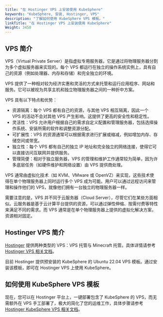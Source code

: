 ```yaml
---
title: "在 Hostinger VPS 上安装使用 KubeSphere"
keywords: "KubeSphere, 安装, Hostinger, VPS"
description: "了解如何使用 KubeSphere VPS 模板。"
linkTitle: "在 Hostinger VPS 上安装使用 KubeSphere"
Weight: 3450
---
```


## VPS 简介

VPS（Virtual Private Server）是指虚拟专用服务器，它是通过将物理服务器分割为多个虚拟服务器来实现的。每个 VPS 都运行在独立的操作系统实例上，具有自己的资源（例如处理器、内存和存储）和完全独立的环境。

VPS 提供了一种相对较为经济实惠和灵活的方式来托管和运行应用程序、网站和服务。它可以被视为共享主机和独立物理服务器之间的一种折中方案。

VPS 具有以下特点和优势：

- 资源隔离：每个 VPS 都有自己的资源，与其他 VPS 相互隔离，因此一个 VPS 的活动不会对其他 VPS 产生影响。这提供了更高的安全性和稳定性。
- 灵活性：VPS 允许用户根据自己的需求自定义配置和管理服务器，包括选择操作系统、安装所需的软件和调整资源分配。
- 可扩展性：VPS 的资源通常可以根据需求进行扩展或缩减，例如增加内存、存储空间或带宽。
- 独立性：每个 VPS 都有自己的独立 IP 地址和完全独立的网络连接，使得它可以直接访问互联网并提供服务。
- 管理简便：相对于独立服务器，VPS 的管理和维护工作通常较为简单，因为许多底层任务（如硬件维护和网络设置）由 VPS 提供商处理。

VPS 通常由虚拟化技术（如 KVM、VMware 或 OpenVZ）来实现，这些技术使得在单个物理服务器上同时运行多个 VPS 成为可能。用户可以通过远程访问来管理和操作他们的 VPS，就像他们拥有一台独立的物理服务器一样。

需要注意的是，VPS 并不同于云服务器（Cloud Server），尽管它们在某些方面相似。云服务器是基于云计算平台提供的资源，可以通过弹性伸缩、按需付费等特性来满足不同的需求。而 VPS 通常是在单个物理服务器上提供的虚拟化解决方案，资源相对固定。

## Hostinger VPS 简介

[Hostinger](https://www.hostinger.com/) 提供两种类型的 VPS：VPS 托管与 Minecraft 托管。具体详情请参考 [Hostinger VPS 相关文档](https://support.hostinger.com/en/articles/1583571-what-are-the-available-operating-systems-for-vps)。

目前 Hostinger 提供预安装的 KubeSphere 的 Ubuntu 22.04 VPS 模板。通过安装该模板，即可在 Hostinger VPS 上使用 KubeSphere。

## 如何使用 KubeSphere VPS 模板

现在，您可以在 Hostinger 平台上，一键部署包含了 KubeSphere 的 VPS，而无需额外在 VPS 手工部署了，极大的简化了您的运维工作，具体步骤请参考 [Hostinger KubeSphere VPS 相关文档](https://support.hostinger.com/en/articles/8687660-how-to-use-the-kubesphere-vps-template)。